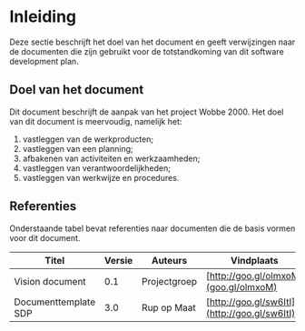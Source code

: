 # Inleiding

Deze sectie beschrijft het doel van het document en geeft verwijzingen naar de documenten die zijn gebruikt voor de totstandkoming van dit software development plan.

## Doel van het document

Dit document beschrijft de aanpak van het project Wobbe 2000. Het doel van dit document is meervoudig, namelijk het:

1. vastleggen van de werkproducten;
2. vastleggen van een planning;
3. afbakenen van activiteiten en werkzaamheden;
4. vastleggen van verantwoordelijkheden;
5. vastleggen van werkwijze en procedures.

## Referenties

Onderstaande tabel bevat referenties naar documenten die de basis vormen voor dit document.

| Titel                | Versie | Auteurs      | Vindplaats                                   |
|----------------------|--------|--------------|----------------------------------------------|
| Vision document      | 0.1    | Projectgroep | [http://goo.gl/olmxoM](goo.gl/olmxoM)        |
| Documenttemplate SDP | 3.0    | Rup op Maat  | [http://goo.gl/sw6ItI](http://goo.gl/sw6ItI) |

